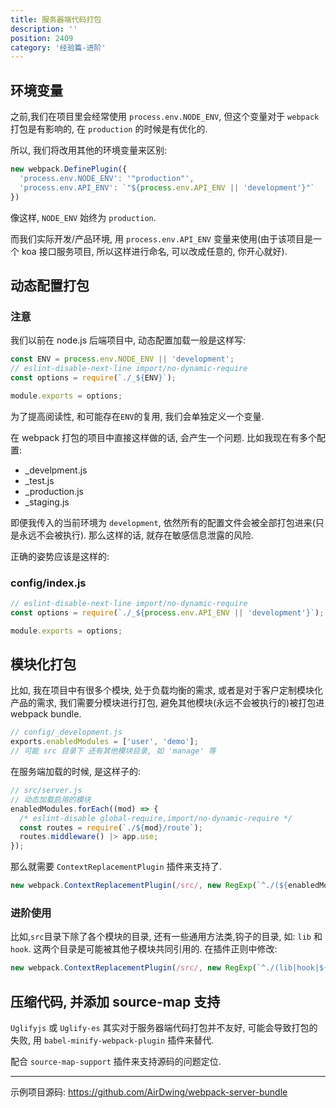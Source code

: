 ```yaml
---
title: 服务器端代码打包
description: ''
position: 2409
category: '经验篇-进阶'
---
```


## 环境变量

之前,我们在项目里会经常使用 `process.env.NODE_ENV`, 但这个变量对于 `webpack`打包是有影响的, 在 `production` 的时候是有优化的.

所以, 我们将改用其他的环境变量来区别:

```js
new webpack.DefinePlugin({
  'process.env.NODE_ENV': '"production"',
  'process.env.API_ENV': `"${process.env.API_ENV || 'development'}"`
})
```

像这样, `NODE_ENV` 始终为 `production`.

而我们实际开发/产品环境, 用 `process.env.API_ENV` 变量来使用(由于该项目是一个 koa 接口服务项目, 所以这样进行命名, 可以改成任意的, 你开心就好).

## 动态配置打包

### 注意

我们以前在 node.js 后端项目中, 动态配置加载一般是这样写:

```js
const ENV = process.env.NODE_ENV || 'development';
// eslint-disable-next-line import/no-dynamic-require
const options = require(`./_${ENV}`);

module.exports = options;
```

为了提高阅读性, 和可能存在`ENV`的复用, 我们会单独定义一个变量.

在 webpack 打包的项目中直接这样做的话, 会产生一个问题. 比如我现在有多个配置:

- _develpment.js
- _test.js
- _production.js
- _staging.js

即便我传入的当前环境为 `development`, 依然所有的配置文件会被全部打包进来(只是永远不会被执行). 那么这样的话, 就存在敏感信息泄露的风险.

正确的姿势应该是这样的:

### config/index.js

```js
// eslint-disable-next-line import/no-dynamic-require
const options = require(`./_${process.env.API_ENV || 'development'}`);

module.exports = options;
```

## 模块化打包

比如, 我在项目中有很多个模块, 处于负载均衡的需求, 或者是对于客户定制模块化产品的需求, 我们需要分模块进行打包, 避免其他模块(永远不会被执行的)被打包进 webpack bundle.

```js
// config/_development.js
exports.enabledModules = ['user', 'demo'];
// 可能 src 目录下 还有其他模块目录, 如 'manage' 等
```

在服务端加载的时候, 是这样子的:

```js
// src/server.js
// 动态加载启用的模块
enabledModules.forEach((mod) => {
  /* eslint-disable global-require,import/no-dynamic-require */
  const routes = require(`./${mod}/route`);
  routes.middleware() |> app.use;
});
```

那么就需要 `ContextReplacementPlugin` 插件来支持了.

```js
new webpack.ContextReplacementPlugin(/src/, new RegExp(`^./(${enabledModules.join('|')})/.*$`))
```

### 进阶使用

比如,`src`目录下除了各个模块的目录, 还有一些通用方法类,钩子的目录, 如: `lib` 和 `hook`. 这两个目录是可能被其他子模块共同引用的. 在插件正则中修改:

```js
new webpack.ContextReplacementPlugin(/src/, new RegExp(`^./(lib|hook|${enabledModules.join('|')})/.*$`))
```

## 压缩代码, 并添加 source-map 支持

`Uglifyjs` 或 `Uglify-es` 其实对于服务器端代码打包并不友好, 可能会导致打包的失败, 用 `babel-minify-webpack-plugin` 插件来替代.

配合 `source-map-support` 插件来支持源码的问题定位.

---

示例项目源码: <https://github.com/AirDwing/webpack-server-bundle>
